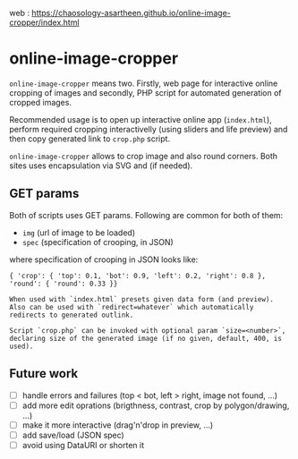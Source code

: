web : https://chaosology-asartheen.github.io/online-image-cropper/index.html





# online-image-cropper
`online-image-cropper` means two. Firstly, web page for interactive online cropping of images and secondly, PHP script for automated generation of cropped images.

Recommended usage is to open up interactive online app (`index.html`), perform required cropping interactivelly (using sliders and life preview) and then copy generated link to `crop.php` script.

`online-image-cropper` allows to crop image and also round corners. Both sites uses encapsulation via SVG and (if needed).

## GET params

Both of scripts uses GET params. Following are common for both of them:

 - `img` (url of image to be loaded)
 - `spec` (specification of crooping, in JSON)

where specification of crooping in JSON looks like:

    { 'crop': { 'top': 0.1, 'bot': 0.9, 'left': 0.2, 'right': 0.8 }, 'round': { 'round': 0.33 }}

	When used with `index.html` presets given data form (and preview). Also can be used with `redirect=whatever` which automatically redirects to generated outlink.

	Script `crop.php` can be invoked with optional param `size=<number>`, declaring size of the generated image (if no given, default, 400, is used).

## Future work

 - [ ] handle errors and failures (top < bot, left > right, image not found, ...)
 - [ ] add more edit oprations (brigthness, contrast, crop by polygon/drawing, ...)
 - [ ] make it more interactive (drag'n'drop in preview, ...)
 - [ ] add save/load (JSON spec)
 - [ ] avoid using DataURI or shorten it
